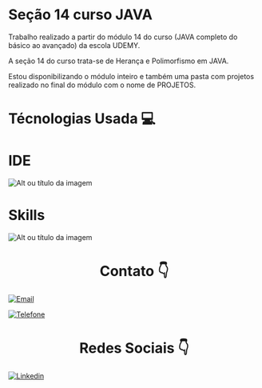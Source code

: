 <h1>Seção 14 curso JAVA</h1>

<p>Trabalho realizado a partir do módulo 14 do curso (JAVA completo do básico ao avançado) da escola UDEMY.</p>
   
<p>A seção 14 do curso trata-se de Herança e Polimorfismo em JAVA.</p>
<p>Estou disponibilizando o módulo inteiro e também uma pasta com projetos realizado no final do módulo com o nome de PROJETOS.</p>

<h1> Técnologias Usada 💻 </h1>

<h1> IDE </h1>

![Alt ou título da imagem](https://img.shields.io/badge/IntelliJ_IDEA-000000.svg?style=for-the-badge&logo=intellij-idea&logoColor=white)

<h1> Skills </h1>

![Alt ou título da imagem](https://img.shields.io/badge/Java-ED8B00?style=for-the-badge&logo=java&logoColor=white)

<div style=text-align:center><h1>Contato 👇</h1></div>

[![Email](https://img.shields.io/badge/Gmail-D14836?style=for-the-badge&logo=gmail&logoColor=white)](edson.eduardoengbonelli@gmail.com) 

[![Telefone](https://img.shields.io/badge/WhatsApp-25D366?style=for-the-badge&logo=whatsapp&logoColor=white)](55+(19)9-8351-4369)

<div style=text-align:center><h1> Redes Sociais 👇</h1></div>

[![Linkedin](https://img.shields.io/badge/LinkedIn-0077B5?style=for-the-badge&logo=linkedin&logoColor=white)](https://www.linkedin.com/in/edsonbonelli/)
